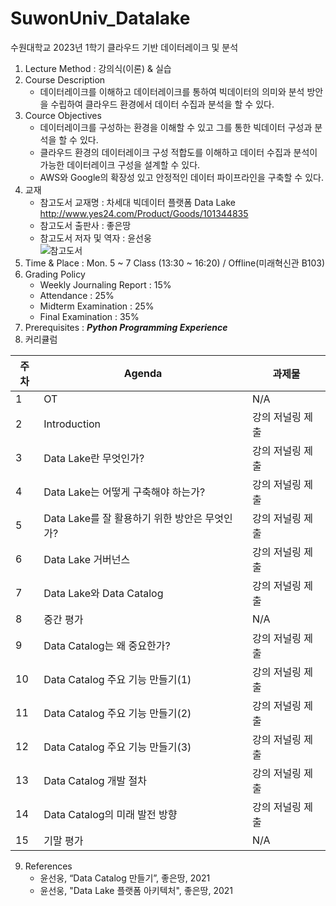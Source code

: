 # SuwonUniv_Datalake
수원대학교 2023년 1학기 클라우드 기반 데이터레이크 및 분석

1. Lecture Method : 강의식(이론) & 실습
2. Course Description
    - 데이터레이크를 이해하고 데이터레이크를 통하여 빅데이터의 의미와 분석 방안을 수립하여 클라우드 환경에서 데이터 수집과 분석을 할 수 있다.
3. Cource Objectives
    - 데이터레이크를 구성하는 환경을 이해할 수 있고 그를 통한 빅데이터 구성과 분석을 할 수 있다.
    - 클라우드 환경의 데이터레이크 구성 적합도를 이해하고 데이터 수집과 분석이 가능한 데이터레이크 구성을 설계할 수 있다.
    - AWS와 Google의 확장성 있고 안정적인 데이터 파이프라인을 구축할 수 있다.
4. 교재
   - 참고도서 교재명 : 차세대 빅데이터 플랫폼 Data Lake http://www.yes24.com/Product/Goods/101344835
   - 참고도서 출판사 : 좋은땅
   - 참고도서 저자 및 역자 : 윤선웅 <br />
  ![참고도서](https://image.aladin.co.kr/product/27030/42/cover500/k772730525_1.jpg)
5. Time & Place : Mon. 5 ~ 7 Class (13:30 ~ 16:20) / Offline(미래혁신관 B103)
6. Grading Policy
    - Weekly Journaling Report : 15%
    - Attendance : 25%
    - Midterm Examination : 25%
    - Final Examination : 35%
7. Prerequisites : <em><strong>Python Programming Experience</strong></em>
8. 커리큘럼

|주차 | Agenda | 과제물
|-----|-------|---------| 
|1 | OT | N/A |
|2 | Introduction | 강의 저널링 제출 |
|3 | Data Lake란 무엇인가? | 강의 저널링 제출 | 
|4 | Data Lake는 어떻게 구축해야 하는가? | 강의 저널링 제출 |
|5 | Data Lake를 잘 활용하기 위한 방안은 무엇인가? | 강의 저널링 제출 |
|6 | Data Lake 거버넌스 |  강의 저널링 제출 |
|7 | Data Lake와 Data Catalog | 강의 저널링 제출 |
|8 | 중간 평가 | N/A |
|9 | Data Catalog는 왜 중요한가? | 강의 저널링 제출 |
|10| Data Catalog 주요 기능 만들기(1) | 강의 저널링 제출 |
|11| Data Catalog 주요 기능 만들기(2) | 강의 저널링 제출 |
|12| Data Catalog 주요 기능 만들기(3) | 강의 저널링 제출 |
|13| Data Catalog 개발 절차 | 강의 저널링 제출 |
|14| Data Catalog의 미래 발전 방향 | 강의 저널링 제출 |
|15| 기말 평가 | N/A |

9. References
    - 윤선웅, “Data Catalog 만들기”, 좋은땅, 2021
    - 윤선웅, "Data Lake 플랫폼 아키텍처", 좋은땅, 2021
